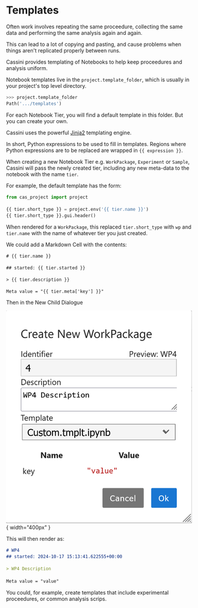 # Templates

Often work involves repeating the same proceedure, collecting the same data and performing the same analysis again and again.

This can lead to a lot of copying and pasting, and cause problems when things aren't replicated properly between runs.

Cassini provides templating of Notebooks to help keep proceedures and analysis uniform.

Notebook templates live in the `project.template_folder`, which is usually in your project's top level directory.

```python
>>> project.template_folder
Path('.../templates')
```

For each Notebook Tier, you will find a default template in this folder. But you can create your own.

Cassini uses the powerful [Jinja2](https://jinja.palletsprojects.com/en/2.10.x/) templating engine.

In short, Python expressions to be used to fill in templates. Regions where Python expressions are to be replaced are wrapped in `{{ expression }}`.

When creating a new Notebook Tier e.g. `WorkPackage`, `Experiment` or `Sample`, Cassini will pass the newly created tier, including any new meta-data to the notebook with the name `tier`. 

For example, the default template has the form:

```python
from cas_project import project

{{ tier.short_type }} = project.env('{{ tier.name }}')
{{ tier.short_type }}.gui.header()
```

When rendered for a `WorkPackage`, this replaced `tier.short_type` with `wp` and `tier.name` with the name of whatever tier you just created.

We could add a Markdown Cell with the contents:

```
# {{ tier.name }}

## started: {{ tier.started }}

> {{ tier.description }}

Meta value = "{{ tier.meta['key'] }}"
```

Then in the New Child Dialogue

![New Child Custom Template](../static/new-child-custom-template.png){ width="400px" }

This will then render as:

```markdown
# WP4
## started: 2024-10-17 15:13:41.622555+00:00

> WP4 Description

Meta value = "value"
```

You could, for example, create templates that include experimental proceedures, or common analysis scrips.

